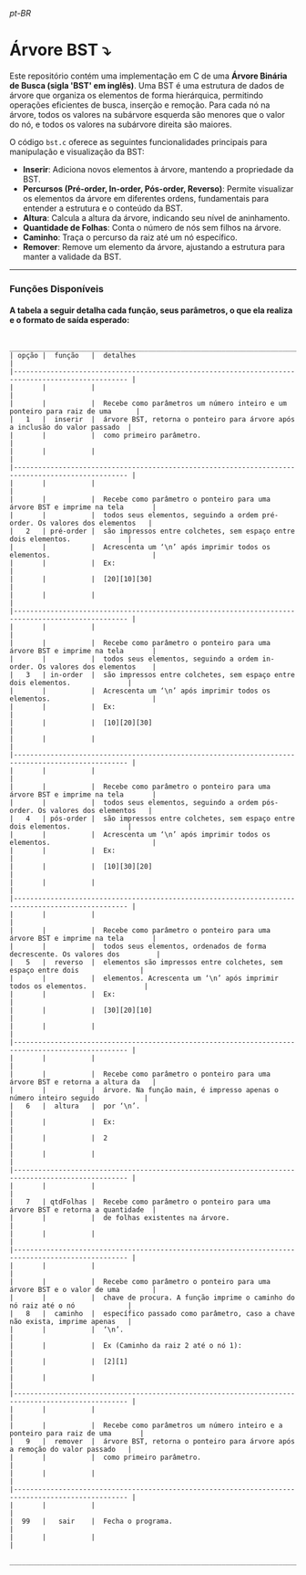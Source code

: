 *pt-BR*

# Árvore BST ⤵

Este repositório contém uma implementação em C de uma **Árvore Binária de Busca (sigla 'BST' em inglês)**. Uma BST é uma estrutura de dados de árvore que organiza os elementos de forma hierárquica, permitindo operações eficientes de busca, inserção e remoção. Para cada nó na árvore, todos os valores na subárvore esquerda são menores que o valor do nó, e todos os valores na subárvore direita são maiores.

O código `bst.c` oferece as seguintes funcionalidades principais para manipulação e visualização da BST:

* **Inserir**: Adiciona novos elementos à árvore, mantendo a propriedade da BST.
* **Percursos (Pré-order, In-order, Pós-order, Reverso)**: Permite visualizar os elementos da árvore em diferentes ordens, fundamentais para entender a estrutura e o conteúdo da BST.
* **Altura**: Calcula a altura da árvore, indicando seu nível de aninhamento.
* **Quantidade de Folhas**: Conta o número de nós sem filhos na árvore.
* **Caminho**: Traça o percurso da raiz até um nó específico.
* **Remover**: Remove um elemento da árvore, ajustando a estrutura para manter a validade da BST.

---

### Funções Disponíveis

#### A tabela a seguir detalha cada função, seus parâmetros, o que ela realiza e o formato de saída esperado:
     __________________________________________________________________________________________________
    | opção |  função   |  detalhes                                                                     |
    |-------------------------------------------------------------------------------------------------- |
    |       |           |                                                                               |
    |       |           |  Recebe como parâmetros um número inteiro e um ponteiro para raiz de uma      |
    |   1   |  inserir  |  árvore BST, retorna o ponteiro para árvore após a inclusão do valor passado  |
    |       |           |  como primeiro parâmetro.                                                     |
    |       |           |                                                                               |
    |-------------------------------------------------------------------------------------------------- |
    |       |           |                                                                               |
    |       |           |  Recebe como parâmetro o ponteiro para uma árvore BST e imprime na tela       |
    |       |           |  todos seus elementos, seguindo a ordem pré-order. Os valores dos elementos   |
    |   2   | pré-order |  são impressos entre colchetes, sem espaço entre dois elementos.              |
    |       |           |  Acrescenta um ‘\n’ após imprimir todos os elementos.                         |
    |       |           |  Ex:                                                                          |
    |       |           |  [20][10][30]                                                                 |
    |       |           |                                                                               |
    |-------------------------------------------------------------------------------------------------- |
    |       |           |                                                                               |
    |       |           |  Recebe como parâmetro o ponteiro para uma árvore BST e imprime na tela       |
    |       |           |  todos seus elementos, seguindo a ordem in-order. Os valores dos elementos    |
    |   3   | in-order  |  são impressos entre colchetes, sem espaço entre dois elementos.              |
    |       |           |  Acrescenta um ‘\n’ após imprimir todos os elementos.                         |
    |       |           |  Ex:                                                                          |
    |       |           |  [10][20][30]                                                                 |
    |       |           |                                                                               |
    |-------------------------------------------------------------------------------------------------- |
    |       |           |                                                                               |
    |       |           |  Recebe como parâmetro o ponteiro para uma árvore BST e imprime na tela       |
    |       |           |  todos seus elementos, seguindo a ordem pós-order. Os valores dos elementos   |
    |   4   | pós-order |  são impressos entre colchetes, sem espaço entre dois elementos.              |
    |       |           |  Acrescenta um ‘\n’ após imprimir todos os elementos.                         |
    |       |           |  Ex:                                                                          |
    |       |           |  [10][30][20]                                                                 |
    |       |           |                                                                               |
    |-------------------------------------------------------------------------------------------------- |
    |       |           |                                                                               |
    |       |           |  Recebe como parâmetro o ponteiro para uma árvore BST e imprime na tela       |
    |       |           |  todos seus elementos, ordenados de forma decrescente. Os valores dos         |
    |   5   |  reverso  |  elementos são impressos entre colchetes, sem espaço entre dois               |
    |       |           |  elementos. Acrescenta um ‘\n’ após imprimir todos os elementos.              |
    |       |           |  Ex:                                                                          |
    |       |           |  [30][20][10]                                                                 |
    |       |           |                                                                               |
    |-------------------------------------------------------------------------------------------------- |
    |       |           |                                                                               |
    |       |           |  Recebe como parâmetro o ponteiro para uma árvore BST e retorna a altura da   |
    |       |           |  árvore. Na função main, é impresso apenas o número inteiro seguido           |
    |   6   |  altura   |  por ‘\n’.                                                                    |
    |       |           |  Ex:                                                                          |
    |       |           |  2                                                                            |
    |       |           |                                                                               |
    |-------------------------------------------------------------------------------------------------- |
    |       |           |                                                                               |
    |   7   | qtdFolhas |  Recebe como parâmetro o ponteiro para uma árvore BST e retorna a quantidade  |
    |       |           |  de folhas existentes na árvore.                                              |
    |       |           |                                                                               |
    |-------------------------------------------------------------------------------------------------- |
    |       |           |                                                                               |
    |       |           |  Recebe como parâmetro o ponteiro para uma árvore BST e o valor de uma        |
    |       |           |  chave de procura. A função imprime o caminho do nó raiz até o nó             |
    |   8   |  caminho  |  específico passado como parâmetro, caso a chave não exista, imprime apenas   |
    |       |           |  ‘\n’.                                                                        |
    |       |           |  Ex (Caminho da raiz 2 até o nó 1):                                           |
    |       |           |  [2][1]                                                                       |
    |       |           |                                                                               |
    |-------------------------------------------------------------------------------------------------- |
    |       |           |                                                                               |
    |       |           |  Recebe como parâmetros um número inteiro e a ponteiro para raiz de uma       |
    |   9   |  remover  |  árvore BST, retorna o ponteiro para árvore após a remoção do valor passado   |
    |       |           |  como primeiro parâmetro.                                                     |
    |       |           |                                                                               |
    |-------------------------------------------------------------------------------------------------- |
    |       |           |                                                                               |
    |  99   |   sair    |  Fecha o programa.                                                            |
    |       |           |                                                                               |
     ___________________________________________________________________________________________________

